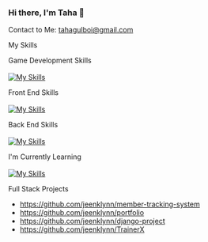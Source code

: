 ### Hi there, I'm Taha 👋

Contact to Me: tahagulboi@gmail.com

My Skills

Game Development Skills <br /> <br />
[![My Skills](https://skillicons.dev/icons?i=cs,unity)](https://skillicons.dev)

Front End Skills <br /> <br />
[![My Skills](https://skillicons.dev/icons?i=html,css,js,ps,bootstrap,tailwind)](https://skillicons.dev)

Back End Skills <br /> <br />
[![My Skills](https://skillicons.dev/icons?i=php,mysql,python,django,nodejs)](https://skillicons.dev)

I'm Currently Learning <br /> <br />
[![My Skills](https://skillicons.dev/icons?i=ts,angular,react,vue)](https://skillicons.dev)

Full Stack Projects <br />

- https://github.com/jeenklynn/member-tracking-system
- https://github.com/jeenklynn/portfolio
- https://github.com/jeenklynn/django-project
- https://github.com/jeenklynn/TrainerX
<!-- **jeenklynn/jeenklynn** is a ✨ _special_ ✨ repository because its `README.md` (this file) appears on your GitHub profile.

Here are some ideas to get you started:

- 🔭 I’m currently working on ...
- 🌱 I’m currently learning ...
- 👯 I’m looking to collaborate on ...
- 🤔 I’m looking for help with ...
- 💬 Ask me about ...
- 📫 How to reach me: ...
- 😄 Pronouns: ...
- ⚡ Fun fact: ...
-->
